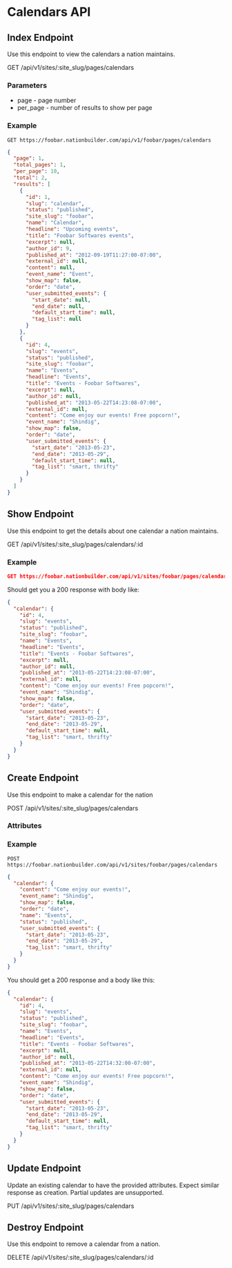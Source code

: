 Calendars API
=============

Index Endpoint
--------------

Use this endpoint to view the calendars a nation maintains.

GET /api/v1/sites/:site_slug/pages/calendars

### Parameters
* page - page number
* per_page - number of results to show per page

### Example

```
GET https://foobar.nationbuilder.com/api/v1/foobar/pages/calendars
```

```json
{
  "page": 1,
  "total_pages": 1,
  "per_page": 10,
  "total": 2,
  "results": [
    {
      "id": 1,
      "slug": "calendar",
      "status": "published",
      "site_slug": "foobar",
      "name": "Calendar",
      "headline": "Upcoming events",
      "title": "Foobar Softwares events",
      "excerpt": null,
      "author_id": 9,
      "published_at": "2012-09-19T11:27:00-07:00",
      "external_id": null,
      "content": null,
      "event_name": "Event",
      "show_map": false,
      "order": "date",
      "user_submitted_events": {
        "start_date": null,
        "end_date": null,
        "default_start_time": null,
        "tag_list": null
      }
    },
    {
      "id": 4,
      "slug": "events",
      "status": "published",
      "site_slug": "foobar",
      "name": "Events",
      "headline": "Events",
      "title": "Events - Foobar Softwares",
      "excerpt": null,
      "author_id": null,
      "published_at": "2013-05-22T14:23:08-07:00",
      "external_id": null,
      "content": "Come enjoy our events! Free popcorn!",
      "event_name": "Shindig",
      "show_map": false,
      "order": "date",
      "user_submitted_events": {
        "start_date": "2013-05-23",
        "end_date": "2013-05-29",
        "default_start_time": null,
        "tag_list": "smart, thrifty"
      }
    }
  ]
}
```

Show Endpoint
-------------

Use this endpoint to get the details about one calendar a nation maintains.

GET /api/v1/sites/:site_slug/pages/calendars/:id

### Example

```json
GET https://foobar.nationbuilder.com/api/v1/sites/foobar/pages/calendars/4
```

Should get you a 200 response with body like:

```json
{
  "calendar": {
    "id": 4,
    "slug": "events",
    "status": "published",
    "site_slug": "foobar",
    "name": "Events",
    "headline": "Events",
    "title": "Events - Foobar Softwares",
    "excerpt": null,
    "author_id": null,
    "published_at": "2013-05-22T14:23:08-07:00",
    "external_id": null,
    "content": "Come enjoy our events! Free popcorn!",
    "event_name": "Shindig",
    "show_map": false,
    "order": "date",
    "user_submitted_events": {
      "start_date": "2013-05-23",
      "end_date": "2013-05-29",
      "default_start_time": null,
      "tag_list": "smart, thrifty"
    }
  }
}
```

Create Endpoint
---------------

Use this endpoint to make a calendar for the nation

POST /api/v1/sites/:site_slug/pages/calendars

### Attributes

### Example

```
POST https://foobar.nationbuilder.com/api/v1/sites/foobar/pages/calendars
```

```json
{
  "calendar": {
    "content": "Come enjoy our events!",
    "event_name": "Shindig",
    "show_map": false,
    "order": "date",
    "name": "Events",
    "status": "published",
    "user_submitted_events": {
      "start_date": "2013-05-23",
      "end_date": "2013-05-29",
      "tag_list": "smart, thrifty"
    }
  }
}
```

You should get a 200 response and a body like this:

```json
{
  "calendar": {
    "id": 4,
    "slug": "events",
    "status": "published",
    "site_slug": "foobar",
    "name": "Events",
    "headline": "Events",
    "title": "Events - Foobar Softwares",
    "excerpt": null,
    "author_id": null,
    "published_at": "2013-05-22T14:32:00-07:00",
    "external_id": null,
    "content": "Come enjoy our events! Free popcorn!",
    "event_name": "Shindig",
    "show_map": false,
    "order": "date",
    "user_submitted_events": {
      "start_date": "2013-05-23",
      "end_date": "2013-05-29",
      "default_start_time": null,
      "tag_list": "smart, thrifty"
    }
  }
}
```

Update Endpoint
---------------

Update an existing calendar to have the provided attributes.  Expect similar response as creation.  Partial updates are unsupported.

PUT /api/v1/sites/:site_slug/pages/calendars

Destroy Endpoint
----------------

Use this endpoint to remove a calendar from a nation.

DELETE /api/v1/sites/:site_slug/pages/calendars/:id
